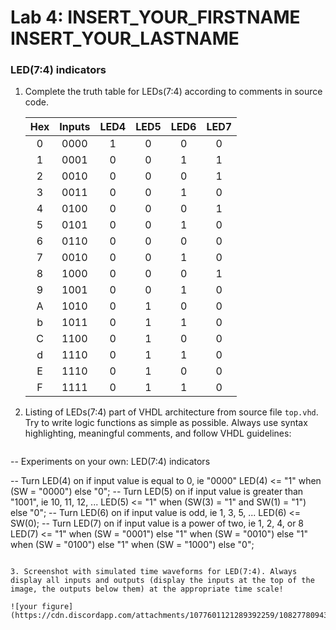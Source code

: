 # Lab 4: INSERT_YOUR_FIRSTNAME INSERT_YOUR_LASTNAME

### LED(7:4) indicators

1. Complete the truth table for LEDs(7:4) according to comments in source code.

   | **Hex** | **Inputs** | **LED4** | **LED5** | **LED6** | **LED7** |
   | :-: | :-: | :-: | :-: | :-: | :-: |
   | 0 | 0000 | 1 | 0 | 0 | 0 |
   | 1 | 0001 | 0 | 0 | 1 | 1 |
   | 2 | 0010 | 0 | 0 | 0 | 1 |
   | 3 | 0011 | 0 | 0 | 1 | 0 |
   | 4 | 0100 | 0 | 0 | 0 | 1 |
   | 5 | 0101 | 0 | 0 | 1 | 0 |
   | 6 | 0110 | 0 | 0 | 0 | 0 |
   | 7 | 0010 | 0 | 0 | 1 | 0 |
   | 8 | 1000 | 0 | 0 | 0 | 1 |
   | 9 | 1001 | 0 | 0 | 1 | 0 |
   | A | 1010 | 0 | 1 | 0 | 0 |
   | b | 1011 | 0 | 1 | 1 | 0 |
   | C | 1100 | 0 | 1 | 0 | 0 |
   | d | 1110 | 0 | 1 | 1 | 0 |
   | E | 1110 | 0 | 1 | 0 | 0 |
   | F | 1111 | 0 | 1 | 1 | 0 |

2. Listing of LEDs(7:4) part of VHDL architecture from source file `top.vhd`. Try to write logic functions as simple as possible. Always use syntax highlighting, meaningful comments, and follow VHDL guidelines:

   ```vhdl
  -- Experiments on your own: LED(7:4) indicators

-- Turn LED(4) on if input value is equal to 0, ie "0000"
LED(4) <= "1" when (SW = "0000") else
          "0";
-- Turn LED(5) on if input value is greater than "1001", ie 10, 11, 12, ...
LED(5) <= "1" when (SW(3) = "1" and SW(1) = "1") else
          "0";
-- Turn LED(6) on if input value is odd, ie 1, 3, 5, ...
LED(6) <= SW(0);
-- Turn LED(7) on if input value is a power of two, ie 1, 2, 4, or 8
LED(7) <= "1" when (SW = "0001") else
          "1" when (SW = "0010") else
          "1" when (SW = "0100") else
          "1" when (SW = "1000") else
          "0";
   ```

3. Screenshot with simulated time waveforms for LED(7:4). Always display all inputs and outputs (display the inputs at the top of the image, the outputs below them) at the appropriate time scale!

   ![your figure](https://cdn.discordapp.com/attachments/1077601121289392259/1082778094307381328/de1_4.png)
